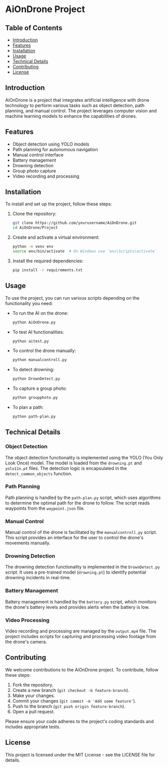 # AiOnDrone Project

## Table of Contents
- [Introduction](#introduction)
- [Features](#features)
- [Installation](#installation)
- [Usage](#usage)
- [Technical Details](#technical-details)
- [Contributing](#contributing)
- [License](#license)

## Introduction
AiOnDrone is a project that integrates artificial intelligence with drone technology to perform various tasks such as object detection, path planning, and manual control. The project leverages computer vision and machine learning models to enhance the capabilities of drones.

## Features
- Object detection using YOLO models
- Path planning for autonomous navigation
- Manual control interface
- Battery management
- Drowning detection
- Group photo capture
- Video recording and processing

## Installation
To install and set up the project, follow these steps:

1. Clone the repository:
    ```sh
    git clone https://github.com/yourusername/AiOnDrone.git
    cd AiOnDrone/Project
    ```

2. Create and activate a virtual environment:
    ```sh
    python -m venv env
    source env/bin/activate  # On Windows use `env\Scripts\activate`
    ```

3. Install the required dependencies:
    ```sh
    pip install -r requirements.txt
    ```

## Usage
To use the project, you can run various scripts depending on the functionality you need:

- To run the AI on the drone:
    ```sh
    python AiOnDrone.py
    ```

- To test AI functionalities:
    ```sh
    python aitest.py
    ```

- To control the drone manually:
    ```sh
    python manualcontroll.py
    ```

- To detect drowning:
    ```sh
    python DrownDetect.py
    ```

- To capture a group photo:
    ```sh
    python groupphoto.py
    ```

- To plan a path:
    ```sh
    python path-plan.py
    ```

## Technical Details

### Object Detection
The object detection functionality is implemented using the YOLO (You Only Look Once) model. The model is loaded from the `drowning.pt` and `yolo11n.pt` files. The detection logic is encapsulated in the `detect_common_objects` function.

### Path Planning
Path planning is handled by the `path-plan.py` script, which uses algorithms to determine the optimal path for the drone to follow. The script reads waypoints from the `waypoint.json` file.

### Manual Control
Manual control of the drone is facilitated by the `manualcontroll.py` script. This script provides an interface for the user to control the drone's movements manually.

### Drowning Detection
The drowning detection functionality is implemented in the `DrownDetect.py` script. It uses a pre-trained model (`drowning.pt`) to identify potential drowning incidents in real-time.

### Battery Management
Battery management is handled by the `battery.py` script, which monitors the drone's battery levels and provides alerts when the battery is low.

### Video Processing
Video recording and processing are managed by the `output.mp4` file. The project includes scripts for capturing and processing video footage from the drone's camera.



## Contributing
We welcome contributions to the AiOnDrone project. To contribute, follow these steps:

1. Fork the repository.
2. Create a new branch (`git checkout -b feature-branch`).
3. Make your changes.
4. Commit your changes (`git commit -m 'Add some feature'`).
5. Push to the branch (`git push origin feature-branch`).
6. Open a pull request.

Please ensure your code adheres to the project's coding standards and includes appropriate tests.

## License
This project is licensed under the MIT License - see the LICENSE file for details.
